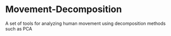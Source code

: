 # Movement-Decomposition
A set of tools for analyzing human movement using decomposition methods such as PCA
